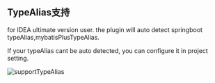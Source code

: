 ## TypeAlias支持
for IDEA ultimate version user. the plugin will auto detect springboot typeAlias,mybatisPlusTypeAlias.


If your typeAlias cant be auto detected, you can configure it in project setting.

![supportTypeAlias](https://coding.net/u/gejun123456/p/MyBatisCodeHelper-Pro/git/raw/master/screenshots/supportTypeAlias.gif)

